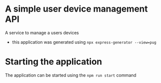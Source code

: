 # A simple user device management API
A service to manage a users devices

- this application was generated using `npx express-generator --view=pug`

# Starting the application

The application can be started using the `npm run start` command
